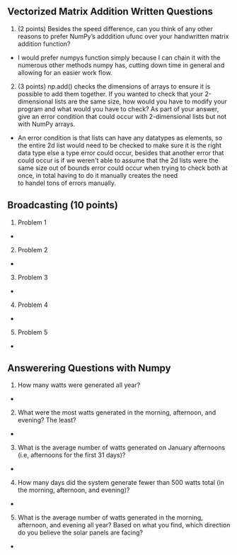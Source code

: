 ## Vectorized Matrix Addition Written Questions

  1. (2 points) Besides the speed difference, can you think of any other reasons to prefer NumPy’s adddition
  ufunc over your handwritten matrix addition function?  
  
- I would prefer numpys function simply because I can chain it with the numerous other methods numpy has, cutting down time in general and allowing for an easier work flow.
    
2. (3 points) np.add() checks the dimensions of arrays to ensure it is possible to add them together. If
  you wanted to check that your 2-dimensional lists are the same size, how would you have to modify
  your program and what would you have to check? As part of your answer, give an error condition that
  could occur with 2-dimensional lists but not with NumPy arrays.
 
- An error condition is that lists can have any datatypes as elements, so the entire 2d list would need to be checked to make sure it is the right data type else a type error could occur, besides that another
  error that could occur is if we weren't able to assume that the 2d lists were the same size out of bounds error could occur when trying to check both at once, in total having to do it manually creates the need  
  to handel tons of errors manually.



## Broadcasting (10 points)
  1. Problem 1
-

  2. Problem 2
-

  3. Problem 3
-

  4. Problem 4
-

  5. Problem 5
-



## Answerering Questions with Numpy
  1. How many watts were generated all year?
-

  2. What were the most watts generated in the morning, afternoon, and evening? The least?
-

  3. What is the average number of watts generated on January afternoons (i.e, afternoons for the first 31
  days)?
-

  4. How many days did the system generate fewer than 500 watts total (in the morning, afternoon, and
  evening)?
-

  5. What is the average number of watts generated in the morning, afternoon, and evening all year? Based
  on what you find, which direction do you believe the solar panels are facing?
-
